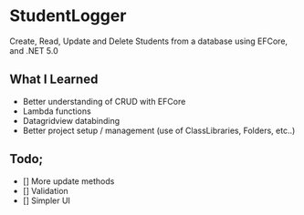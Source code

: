 # StudentLogger
Create, Read, Update and Delete Students from a database using EFCore, and .NET 5.0

## What I Learned
- Better understanding of CRUD with EFCore
- Lambda functions
- Datagridview databinding
- Better project setup / management (use of ClassLibraries, Folders, etc..)

## Todo;
- [] More update methods
- [] Validation
- [] Simpler UI

